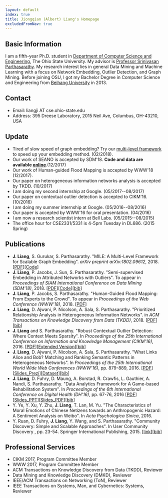```yaml
---
layout: default
index: true
title: Jiongqian (Albert) Liang's Homepage
excludedFromNav: true
---
```


## Basic Information
I am a fifth-year Ph.D. student in [Department of Computer Science and Engineering](https://cse.osu.edu/), The Ohio State University. My advisor is [Professor Srinivasan Parthasarathy](http://web.cse.ohio-state.edu/~parthasarathy.2/). My research interest lies in general Data Mining and Machine Learning with a focus on Network Embedding, Outlier Detection, and Graph Mining. Before joining OSU, I got my Bachelor Degree in Computer Science and Engineering from [Beihang University](http://ev.buaa.edu.cn/) in 2013. 

## Contact
* Email: liangji AT cse.ohio-state.edu
* Address: 395 Dreese Laboratory, 2015 Neil Ave, Columbus, OH-43210, USA

## Update
* Tired of slow speed of graph embedding? Try our [multi-level framework](https://arxiv.org/pdf/1802.09612.pdf) to speed up your embedding method. (02/2018).
* Our work of SEANO is accepted by SDM'18. **Code and data are available [online](/SEANO)**.(12/2017)
* Our work of Human-guided Flood Mapping is accepted by WWW'18 (12/2017).
* Our paper on heterogeneous information networks analysis is accepted by TKDD. (10/2017)
* I am doing my second internship at Google. (05/2017--08/2017)
* Our paper on contextual outlier detection is accepted to CIKM'16. (10/2016)
* I am doing my summer internship at Google. (05/2016--08/2016)
* Our paper is accepted by WWW'16 for oral presentation. (04/2016)
* I am now a research scientist intern at Bell Labs. (05/2015--08/2015)
* The office hour for CSE2331/5331 is 4-5pm Tuesday in DL686. (2015 Spring)

## Publications
* **J. Liang**, S. Gurukar, S. Parthasarathy. "MILE: A Multi-Level Framework for Scalable Graph Embedding". *arXiv preprint arXiv:1802.09612*, 2018. \[[PDF](https://arxiv.org/pdf/1802.09612.pdf)\]\[[Code](./contact_me.html)\]
* **J. Liang**, P. Jacobs, J. Sun, S. Parthasarathy. "Semi-supervised Embedding in Attributed Networks with Outliers". To appear in *Proceedings of SIAM International Conference on Data Mining (SDM'18)*, 2018. \[[PDF](https://arxiv.org/pdf/1703.08100.pdf)\]\[[Code](/SEANO)\]\[[bib](publications/SDM18.txt)\]
* **J. Liang**, P. Jacobs, S. Parthasarathy. "Human-Guided Flood Mapping: From Experts to the Crowd". To appear in *Proceedings of the Web Conference (WWW'18)*, 2018. \[[PDF](./publications/CHUG_FM.pdf)\]
* **J. Liang**, D. Ajwani, P. Nicolson, A. Sala, S. Parthasarathy. "Prioritized Relationship Analysis in Heterogeneous Information Networks". in *ACM Transactions on Knowledge Discovery from Data (TKDD)*, 2018. \[[PDF](publications/TKDD_2018.pdf)\]\[[bib](publications/TKDD18.txt)\]
* **J. Liang** and S. Parthasarathy. "Robust Contextual Outlier Detection: Where Context Meets Sparsity". In *Proceedings of the 25th International Conference on Information and Knowledge Management (CIKM'16)*, 2016. \[[PDF](./publications/CIKM16_ROCOD.pdf)\]\[[Extended Version](https://arxiv.org/abs/1607.08329)\]\[[bib](./publications/CIKM16.txt)\]
* **J. Liang**, D. Ajwani, P. Nicolson, A. Sala, S. Parthasarathy. "What Links Alice and Bob? Matching and Ranking Semantic Patterns in Heterogeneous Networks". In *Proceedings of the 25th International World Wide Web Conferences (WWW'16)*, pp. 879-889, 2016. \[[PDF](./publications/WWW16_PRO-HEAPS.pdf)\]\[[Slides_Prezi](http://prezi.com/f524pmfbtixc/?utm_campaign=share&utm_medium=copy&rc=ex0share)\]\[[Dataset](./PRO-HEAPS/)\]\[[bib](publications/WWW16.txt)\]
* **J. Liang**, D. Fuhry, D. Maung, A. Borstad, R. Crawfis, L. Gauthier, A. Nandi, S. Parthasarathy. "Data Analytics Framework for A Game-based Rehabilitation System". In *Proceedings of the 6th International Conference on Digital Health (DH'16)*, pp. 67-76, 2016 \[[PDF](publications/DH16_GameSystem.pdf)\]\[[Slides_PPT](publications/DH16_Talk_public.pptx)\]\[[Slides_PDF](publications/DH16_Talk_public.pdf)\]\[[bib](publications/DH16.txt)\]
* Y. Ye, Y. Xu, Y. Zhu, **J. Liang**, T. Lan, M. Yu. "The Characteristics of Moral Emotions of Chinese Netizens towards an Anthropogenic Hazard: A Sentiment Analysis on Weibo". In *Acta Psychologica Sinica*, 2016.
* Y. Ruan, D. Fuhry, **J. Liang**, Y. Wang, and S. Parthasarathy. "Community Discovery: Simple and Scalable Approaches". In User Community Discovery , pp. 23-54. Springer International Publishing, 2015. \[[link](https://link.springer.com/chapter/10.1007%2F978-3-319-23835-7_2)\]\[[bib](publications/Chap2015.txt)\]

## Professional Services
* CIKM 2017, Program Committee Member
* WWW 2017, Program Committee Member
* ACM Transactions on Knowledge Discovery from Data (TKDD), Reviewer
* Data Mining and Knowledge Discovery (DMKD), Reviewer
* IEEE/ACM Transactions on Networking (ToN), Reviewer
* IEEE Transactions on Systems, Man, and Cybernetics: Systems, Reviewer

